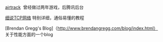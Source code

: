 [airtrack](http://airtrack.me/)  曾经做过两年游戏，后腾讯后台

[细说TCP网络](https://www.gitbook.com/book/wizardforcel/network-basic/details) 特别详细，通俗易懂的教程

[Brendan Gregg's Blog]（http://www.brendangregg.com/blog/index.html） 关于性能方面的一个blog
